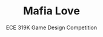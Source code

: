 ---
title: "Mafia Love"
subtitle: "ECE 319K Game Design Competition"
thumb: "/projects/mafia_love/mafia_love_title.png"
copyright: true
---